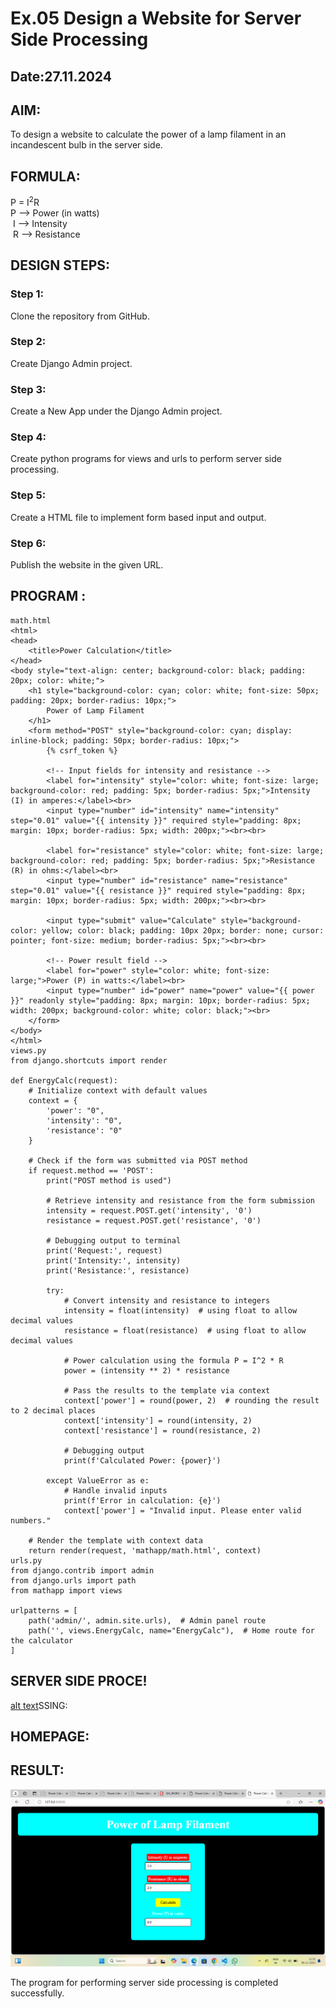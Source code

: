 # Ex.05 Design a Website for Server Side Processing
## Date:27.11.2024

## AIM:
 To design a website to calculate the power of a lamp filament in an incandescent bulb in the server side. 


## FORMULA:
P = I<sup>2</sup>R
<br> P --> Power (in watts)
<br> I --> Intensity
<br> R --> Resistance

## DESIGN STEPS:

### Step 1:
Clone the repository from GitHub.

### Step 2:
Create Django Admin project.

### Step 3:
Create a New App under the Django Admin project.

### Step 4:
Create python programs for views and urls to perform server side processing.

### Step 5:
Create a HTML file to implement form based input and output.

### Step 6:
Publish the website in the given URL.

## PROGRAM :
```
math.html
<html>
<head>
    <title>Power Calculation</title>
</head>
<body style="text-align: center; background-color: black; padding: 20px; color: white;">
    <h1 style="background-color: cyan; color: white; font-size: 50px; padding: 20px; border-radius: 10px;">
        Power of Lamp Filament
    </h1>
    <form method="POST" style="background-color: cyan; display: inline-block; padding: 50px; border-radius: 10px;">
        {% csrf_token %}
        
        <!-- Input fields for intensity and resistance -->
        <label for="intensity" style="color: white; font-size: large; background-color: red; padding: 5px; border-radius: 5px;">Intensity (I) in amperes:</label><br>
        <input type="number" id="intensity" name="intensity" step="0.01" value="{{ intensity }}" required style="padding: 8px; margin: 10px; border-radius: 5px; width: 200px;"><br><br>
        
        <label for="resistance" style="color: white; font-size: large; background-color: red; padding: 5px; border-radius: 5px;">Resistance (R) in ohms:</label><br>
        <input type="number" id="resistance" name="resistance" step="0.01" value="{{ resistance }}" required style="padding: 8px; margin: 10px; border-radius: 5px; width: 200px;"><br><br>
        
        <input type="submit" value="Calculate" style="background-color: yellow; color: black; padding: 10px 20px; border: none; cursor: pointer; font-size: medium; border-radius: 5px;"><br><br>
        
        <!-- Power result field -->
        <label for="power" style="color: white; font-size: large;">Power (P) in watts:</label><br>
        <input type="number" id="power" name="power" value="{{ power }}" readonly style="padding: 8px; margin: 10px; border-radius: 5px; width: 200px; background-color: white; color: black;"><br>
    </form>
</body>
</html>
views.py
from django.shortcuts import render

def EnergyCalc(request):
    # Initialize context with default values
    context = {
        'power': "0", 
        'intensity': "0", 
        'resistance': "0"
    }
    
    # Check if the form was submitted via POST method
    if request.method == 'POST':
        print("POST method is used")
        
        # Retrieve intensity and resistance from the form submission
        intensity = request.POST.get('intensity', '0')
        resistance = request.POST.get('resistance', '0')
        
        # Debugging output to terminal
        print('Request:', request)
        print('Intensity:', intensity)
        print('Resistance:', resistance)
        
        try:
            # Convert intensity and resistance to integers
            intensity = float(intensity)  # using float to allow decimal values
            resistance = float(resistance)  # using float to allow decimal values

            # Power calculation using the formula P = I^2 * R
            power = (intensity ** 2) * resistance
            
            # Pass the results to the template via context
            context['power'] = round(power, 2)  # rounding the result to 2 decimal places
            context['intensity'] = round(intensity, 2)
            context['resistance'] = round(resistance, 2)

            # Debugging output
            print(f'Calculated Power: {power}')

        except ValueError as e:
            # Handle invalid inputs
            print(f'Error in calculation: {e}')
            context['power'] = "Invalid input. Please enter valid numbers."

    # Render the template with context data
    return render(request, 'mathapp/math.html', context)
urls.py
from django.contrib import admin
from django.urls import path
from mathapp import views

urlpatterns = [
    path('admin/', admin.site.urls),  # Admin panel route
    path('', views.EnergyCalc, name="EnergyCalc"),  # Home route for the calculator
]

```

## SERVER SIDE PROCE!
[alt text](<Screenshot (40).png>)SSING:


## HOMEPAGE:


## RESULT:
![alt text](<Screenshot (41).png>)

The program for performing server side processing is completed successfully.
